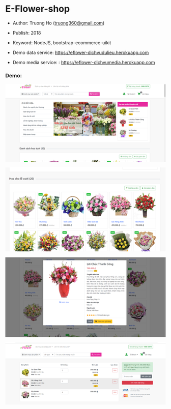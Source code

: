 # E-Flower-shop
- Author: Truong Ho (truong360@gmail.com)
- Publish: 2018
- Keyword: NodeJS, bootstrap-ecommerce-uikit

- Demo data service:  https://eflower-dichvudulieu.herokuapp.com
- Demo media service: : https://eflower-dichvumedia.herokuapp.com


### Demo:
![](https://github.com/holamtruong/E-Flower-shop/blob/master/screen_homepage.png?raw=true)

![](https://github.com/holamtruong/E-Flower-shop/blob/master/screen_item_list.png?raw=true)

![](https://github.com/holamtruong/E-Flower-shop/blob/master/screen_item.png?raw=true)

![](https://github.com/holamtruong/E-Flower-shop/blob/master/screen_check.png?raw=true)









